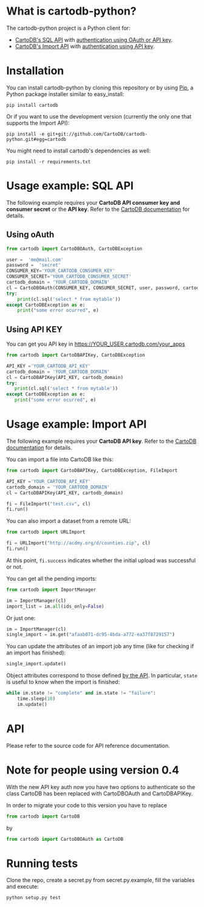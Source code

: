 What is cartodb-python?
=======================

The cartodb-python project is a Python client for:

* [CartoDB's SQL API](http://developers.cartodb.com/documentation/sql-api.html) with [authentication using OAuth or API key](http://developers.cartodb.com/documentation/sql-api.html#authentication).
* [CartoDB's Import API](http://docs.cartodb.com/cartodb-platform/import-api.html) with [authentication using API key](http://docs.cartodb.com/cartodb-platform/import-api.html#auth).

Installation
============

You can install cartodb-python by cloning this repository or by using
[Pip](http://pypi.python.org/pypi/pip), a Python package installer similar to
easy\_install:

    pip install cartodb

Or if you want to use the development version (currently the only one that supports the Import API):

    pip install -e git+git://github.com/CartoDB/cartodb-python.git#egg=cartodb

You might need to install cartodb's dependencies as well:

    pip install -r requirements.txt

Usage example: SQL API
======================

The following example requires your **CartoDB API consumer key and consumer
secret** or the **API key**. Refer to the [CartoDB documentation](http://docs.cartodb.com/cartodb-platform/sql-api.html#authentication)
for details.

Using oAuth
-----------

```python
from cartodb import CartoDBOAuth, CartoDBException

user =  'me@mail.com'
password =  'secret'
CONSUMER_KEY='YOUR_CARTODB_CONSUMER_KEY'
CONSUMER_SECRET='YOUR_CARTODB_CONSUMER_SECRET'
cartodb_domain = 'YOUR_CARTODB_DOMAIN'
cl = CartoDBOAuth(CONSUMER_KEY, CONSUMER_SECRET, user, password, cartodb_domain)
try:
    print(cl.sql('select * from mytable'))
except CartoDBException as e:
    print("some error ocurred", e)
```

Using API KEY
-------------

You can get you API key in https://YOUR_USER.cartodb.com/your_apps

```python
from cartodb import CartoDBAPIKey, CartoDBException

API_KEY ='YOUR_CARTODB_API_KEY'
cartodb_domain = 'YOUR_CARTODB_DOMAIN'
cl = CartoDBAPIKey(API_KEY, cartodb_domain)
try:
   print(cl.sql('select * from mytable'))
except CartoDBException as e:
   print("some error ocurred", e)
```

Usage example: Import API
=========================

The following example requires your **CartoDB API key**. Refer to the [CartoDB documentation](http://docs.cartodb.com/cartodb-platform/sql-api.html#authentication) for details.

You can import a file into CartoDB like this:

```python
from cartodb import CartoDBAPIKey, CartoDBException, FileImport

API_KEY ='YOUR_CARTODB_API_KEY'
cartodb_domain = 'YOUR_CARTODB_DOMAIN'
cl = CartoDBAPIKey(API_KEY, cartodb_domain)

fi = FileImport("test.csv", cl)
fi.run()
```

You can also import a dataset from a remote URL:

```python
from cartodb import URLImport

fi = URLImport("http://acdmy.org/d/counties.zip", cl)
fi.run()
```

At this point, ```fi.success``` indicates whether the initial upload was successful or not.

You can get all the pending imports:

```python
from cartodb import ImportManager

im = ImportManager(cl)
import_list = im.all(ids_only=False)
```

Or just one:

```python
im = ImportManager(cl)
single_import = im.get("afaab071-dc95-4bda-a772-ea37f8729157")
```

You can update the attributes of an import job any time (like for checking if an import has finished):

```python
single_import.update()
```

Object attributes correspond to those defined [by the API](http://docs.cartodb.com/cartodb-platform/import-api.html#response-1). In particular, ```state``` is useful to know when the import is finished:

```python
while im.state != "complete" and im.state != "failure":
    time.sleep(10)
    im.update()
```

# API

Please refer to the source code for API reference documentation.

Note for people using version 0.4
==================================

With the new API key auth now you have two options to authenticate so the class
CartoDB has been replaced with CartoDBOAuth and CartoDBAPIKey.

In order to migrate your code to this version you have to replace

```python
from cartodb import CartoDB
```

by

```python
from cartodb import CartoDBOAuth as CartoDB
```

Running tests
=============

Clone the repo, create a secret.py from secret.py.example, fill the variables
and execute:

    python setup.py test
